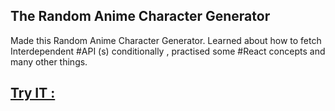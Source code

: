 
## The Random Anime Character Generator

Made this Random Anime Character Generator.
Learned about how to fetch Interdependent #API (s) conditionally , practised some #React concepts and many other things.
## [Try IT :]( https://anime-shikhar.herokuapp.com)

